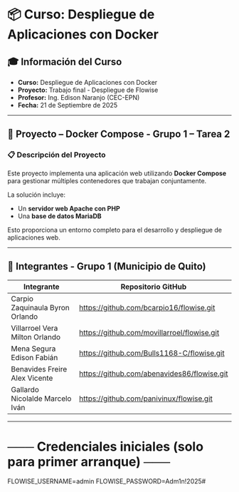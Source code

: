 # 📦 Curso: Despliegue de Aplicaciones con Docker  

## 🎓 Información del Curso  
- **Curso:** Despliegue de Aplicaciones con Docker  
- **Proyecto:** Trabajo final - Despliegue de Flowise  
- **Profesor:** Ing. Edison Naranjo (CEC-EPN)  
- **Fecha:** 21 de Septiembre de 2025  

---

## 📑 Proyecto – Docker Compose - Grupo 1 – Tarea 2  

### 📋 Descripción del Proyecto  
Este proyecto implementa una aplicación web utilizando **Docker Compose** para gestionar múltiples contenedores que trabajan conjuntamente.  

La solución incluye:  
- Un **servidor web Apache con PHP**  
- Una **base de datos MariaDB**  

Esto proporciona un entorno completo para el desarrollo y despliegue de aplicaciones web.  

---

## 👥 Integrantes - Grupo 1 (Municipio de Quito)  

| Integrante | Repositorio GitHub |
|------------|--------------------|
| Carpio Zaquinaula Byron Orlando | https://github.com/bcarpio16/flowise.git |
| Villarroel Vera Milton Orlando | https://github.com/movillarroel/flowise.git |
| Mena Segura Edison Fabián | https://github.com/Bulls1168-C/flowise.git |
| Benavides Freire Alex Vicente | https://github.com/abenavides86/flowise.git |
| Gallardo Nicolalde Marcelo Iván | https://github.com/panivinux/flowise.git |

---
# ─── Credenciales iniciales (solo para primer arranque) ───
FLOWISE_USERNAME=admin
FLOWISE_PASSWORD=Adm1n!2025#
